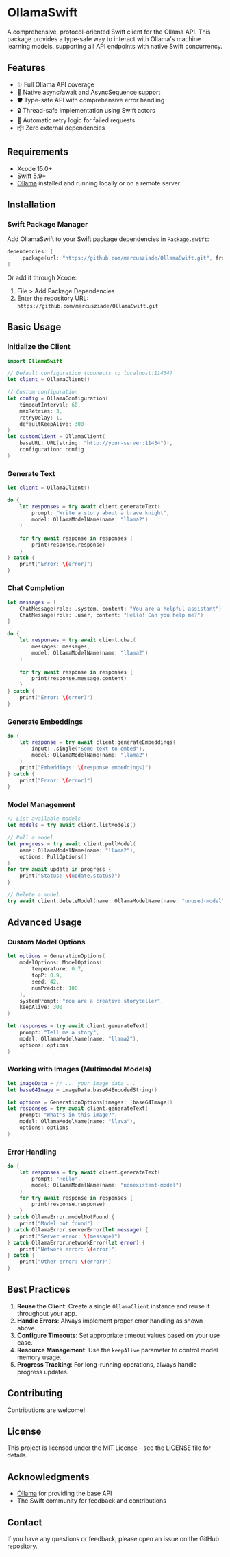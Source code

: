 # OllamaSwift

A comprehensive, protocol-oriented Swift client for the Ollama API. This package provides a type-safe way to interact with Ollama's machine learning models, supporting all API endpoints with native Swift concurrency.

## Features

- ✨ Full Ollama API coverage
- 🔄 Native async/await and AsyncSequence support
- 🛡️ Type-safe API with comprehensive error handling
- 🔒 Thread-safe implementation using Swift actors
- 🔄 Automatic retry logic for failed requests
- 📦 Zero external dependencies

## Requirements

- Xcode 15.0+
- Swift 5.9+
- [Ollama](https://ollama.ai) installed and running locally or on a remote server

## Installation

### Swift Package Manager

Add OllamaSwift to your Swift package dependencies in `Package.swift`:

```swift
dependencies: [
    .package(url: "https://github.com/marcusziade/OllamaSwift.git", from: "1.0.0")
]
```

Or add it through Xcode:
1. File > Add Package Dependencies
2. Enter the repository URL: `https://github.com/marcusziade/OllamaSwift.git`

## Basic Usage

### Initialize the Client

```swift
import OllamaSwift

// Default configuration (connects to localhost:11434)
let client = OllamaClient()

// Custom configuration
let config = OllamaConfiguration(
    timeoutInterval: 60,
    maxRetries: 3,
    retryDelay: 1,
    defaultKeepAlive: 300
)
let customClient = OllamaClient(
    baseURL: URL(string: "http://your-server:11434")!,
    configuration: config
)
```

### Generate Text

```swift
let client = OllamaClient()

do {
    let responses = try await client.generateText(
        prompt: "Write a story about a brave knight",
        model: OllamaModelName(name: "llama2")
    )
    
    for try await response in responses {
        print(response.response)
    }
} catch {
    print("Error: \(error)")
}
```

### Chat Completion

```swift
let messages = [
    ChatMessage(role: .system, content: "You are a helpful assistant"),
    ChatMessage(role: .user, content: "Hello! Can you help me?")
]

do {
    let responses = try await client.chat(
        messages: messages,
        model: OllamaModelName(name: "llama2")
    )
    
    for try await response in responses {
        print(response.message.content)
    }
} catch {
    print("Error: \(error)")
}
```

### Generate Embeddings

```swift
do {
    let response = try await client.generateEmbeddings(
        input: .single("Some text to embed"),
        model: OllamaModelName(name: "llama2")
    )
    print("Embeddings: \(response.embeddings)")
} catch {
    print("Error: \(error)")
}
```

### Model Management

```swift
// List available models
let models = try await client.listModels()

// Pull a model
let progress = try await client.pullModel(
    name: OllamaModelName(name: "llama2"),
    options: PullOptions()
)
for try await update in progress {
    print("Status: \(update.status)")
}

// Delete a model
try await client.deleteModel(name: OllamaModelName(name: "unused-model"))
```

## Advanced Usage

### Custom Model Options

```swift
let options = GenerationOptions(
    modelOptions: ModelOptions(
        temperature: 0.7,
        topP: 0.9,
        seed: 42,
        numPredict: 100
    ),
    systemPrompt: "You are a creative storyteller",
    keepAlive: 300
)

let responses = try await client.generateText(
    prompt: "Tell me a story",
    model: OllamaModelName(name: "llama2"),
    options: options
)
```

### Working with Images (Multimodal Models)

```swift
let imageData = // ... your image data ...
let base64Image = imageData.base64EncodedString()

let options = GenerationOptions(images: [base64Image])
let responses = try await client.generateText(
    prompt: "What's in this image?",
    model: OllamaModelName(name: "llava"),
    options: options
)
```

### Error Handling

```swift
do {
    let responses = try await client.generateText(
        prompt: "Hello",
        model: OllamaModelName(name: "nonexistent-model")
    )
    for try await response in responses {
        print(response.response)
    }
} catch OllamaError.modelNotFound {
    print("Model not found")
} catch OllamaError.serverError(let message) {
    print("Server error: \(message)")
} catch OllamaError.networkError(let error) {
    print("Network error: \(error)")
} catch {
    print("Other error: \(error)")
}
```

## Best Practices

1. **Reuse the Client**: Create a single `OllamaClient` instance and reuse it throughout your app.
2. **Handle Errors**: Always implement proper error handling as shown above.
3. **Configure Timeouts**: Set appropriate timeout values based on your use case.
4. **Resource Management**: Use the `keepAlive` parameter to control model memory usage.
5. **Progress Tracking**: For long-running operations, always handle progress updates.

## Contributing

Contributions are welcome!

## License

This project is licensed under the MIT License - see the LICENSE file for details.

## Acknowledgments

- [Ollama](https://ollama.ai) for providing the base API
- The Swift community for feedback and contributions

## Contact

If you have any questions or feedback, please open an issue on the GitHub repository.